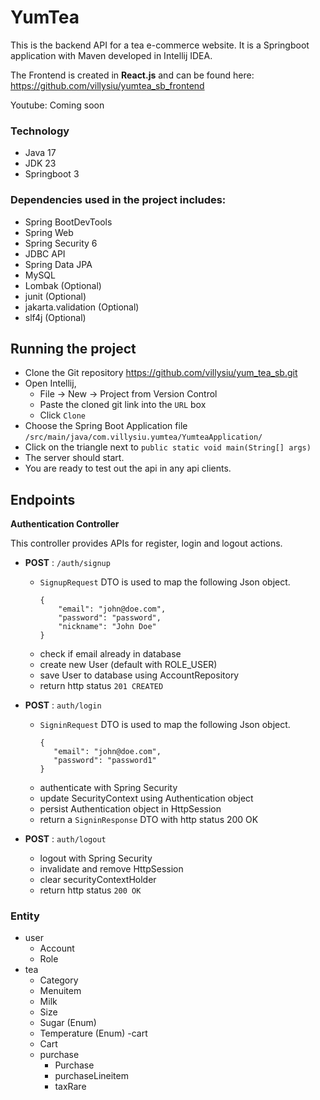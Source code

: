 # YumTea #
This is the backend API for a tea e-commerce website.
It is a Springboot application with Maven developed in Intellij IDEA.

The Frontend is created in **React.js** and can be found here: 
https://github.com/villysiu/yumtea_sb_frontend

Youtube: Coming soon
### Technology 
- Java 17
- JDK 23
- Springboot 3

### Dependencies used in the project includes: 
- Spring BootDevTools
- Spring Web
- Spring Security 6
- JDBC API
- Spring Data JPA
- MySQL
- Lombak (Optional)
- junit (Optional)
- jakarta.validation (Optional)
- slf4j (Optional)


## Running the project ##
- Clone the Git repository https://github.com/villysiu/yum_tea_sb.git
- Open Intellij, 
  - File -> New -> Project from Version Control
  - Paste the cloned git link into the `URL` box
  - Click `Clone`
- Choose the Spring Boot Application file `/src/main/java/com.villysiu.yumtea/YumteaApplication/`
- Click on the triangle next to `public static void main(String[] args)` 
- The server should start.
- You are ready to test out the api in any api clients.


## Endpoints ##
**Authentication Controller**

This controller provides APIs for register, login and logout actions.
- **POST** : `/auth/signup`
  - `SignupRequest` DTO is used to map the following Json object.
    ``` 
    {
        "email": "john@doe.com",
        "password": "password",
        "nickname": "John Doe"
    } 
    ```
  - check if email already in database
  - create new User (default with ROLE_USER)
  - save User to database using AccountRepository
  - return http status `201 CREATED`
   

- **POST** : `auth/login`
  - `SigninRequest` DTO is used to map the following Json object.
     ``` 
     {
        "email": "john@doe.com",
        "password": "password1"
    }
     ```
  - authenticate with Spring Security
  - update SecurityContext using Authentication object
  - persist Authentication object in HttpSession
  - return a `SigninResponse` DTO with http status 200 OK

- **POST** : `auth/logout`
  
  - logout with Spring Security
  - invalidate and remove HttpSession
  - clear securityContextHolder
  - return http status `200 OK`


### Entity ###
- user
  - Account
  - Role
- tea
    - Category
    - Menuitem
    - Milk
    - Size
    - Sugar (Enum)
    - Temperature (Enum)
  -cart
    - Cart
  - purchase
    - Purchase
    - purchaseLineitem
    - taxRare






